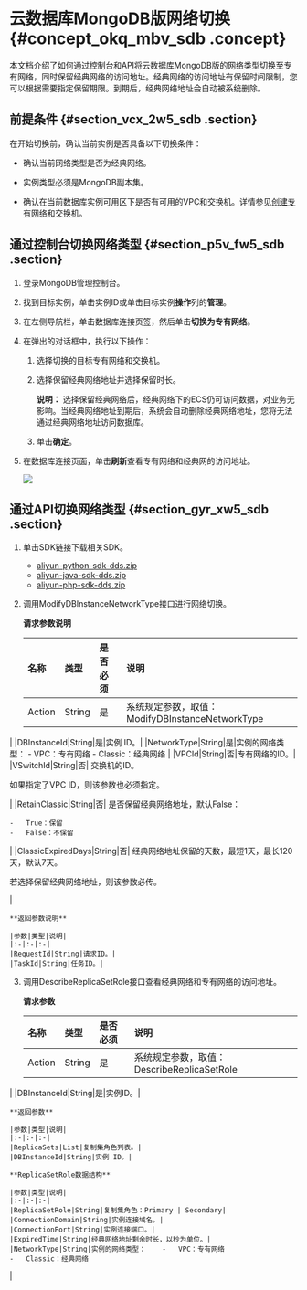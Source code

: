# 云数据库MongoDB版网络切换 {#concept_okq_mbv_sdb .concept}

本文档介绍了如何通过控制台和API将云数据库MongoDB版的网络类型切换至专有网络，同时保留经典网络的访问地址。经典网络的访问地址有保留时间限制，您可以根据需要指定保留期限。到期后，经典网络地址会自动被系统删除。

## 前提条件 {#section_vcx_2w5_sdb .section}

在开始切换前，确认当前实例是否具备以下切换条件：

-   确认当前网络类型是否为经典网络。

-   实例类型必须是MongoDB副本集。

-   确认在当前数据库实例可用区下是否有可用的VPC和交换机。详情参见[创建专有网络和交换机](../../../../intl.zh-CN/用户指南/管理专有网络.md#section_ufw_rhv_rdb)。


## 通过控制台切换网络类型 {#section_p5v_fw5_sdb .section}

1.  登录MongoDB管理控制台。
2.  找到目标实例，单击实例ID或单击目标实例**操作**列的**管理**。
3.  在左侧导航栏，单击数据库连接页签，然后单击**切换为专有网络**。
4.  在弹出的对话框中，执行以下操作：
    1.  选择切换的目标专有网络和交换机。
    2.  选择保留经典网络地址并选择保留时长。

        **说明：** 选择保留经典网络后，经典网络下的ECS仍可访问数据，对业务无影响。当经典网络地址到期后，系统会自动删除经典网络地址，您将无法通过经典网络地址访问数据库。

    3.  单击**确定**。
5.  在数据库连接页面，单击**刷新**查看专有网络和经典网的访问地址。

    ![](http://static-aliyun-doc.oss-cn-hangzhou.aliyuncs.com/assets/img/2463/1543494057844_zh-CN.png)


## 通过API切换网络类型 {#section_gyr_xw5_sdb .section}

1.  单击SDK链接下载相关SDK。
    -   [aliyun-python-sdk-dds.zip](http://docs-aliyun.cn-hangzhou.oss.aliyun-inc.com/assets/attach/57966/cn_zh/1502775994876/aliyun-python-sdk-dds.zip)
    -   [aliyun-java-sdk-dds.zip](http://docs-aliyun.cn-hangzhou.oss.aliyun-inc.com/assets/attach/57966/cn_zh/1502776029662/aliyun-java-sdk-dds.zip)
    -   [aliyun-php-sdk-dds.zip](http://docs-aliyun.cn-hangzhou.oss.aliyun-inc.com/assets/attach/57966/cn_zh/1502776047750/aliyun-php-sdk-dds.zip)
2.  调用ModifyDBInstanceNetworkType接口进行网络切换。

    **请求参数说明**

    |名称|类型|是否必须|说明|
    |:-|:-|:---|:-|
    |Action|String|是|系统规定参数，取值：ModifyDBInstanceNetworkType

|
    |DBInstanceId|String|是|实例 ID。|
    |NetworkType|String|是|实例的网络类型：    -   VPC：专有网络
    -   Classic：经典网络
|
    |VPCId|String|否|专有网络的ID。|
    |VSwitchId|String|否| 交换机的ID。

 如果指定了VPC ID，则该参数也必须指定。

 |
    |RetainClassic|String|否| 是否保留经典网络地址，默认False：

    -   True：保留
    -   False：不保留
 |
    |ClassicExpiredDays|String|否| 经典网络地址保留的天数，最短1天，最长120天，默认7天。

 若选择保留经典网络地址，则该参数必传。

 |

    **返回参数说明**

    |参数|类型|说明|
    |:-|:-|:-|
    |RequestId|String|请求ID。|
    |TaskId|String|任务ID。|

3.  调用DescribeReplicaSetRole接口查看经典网络和专有网络的访问地址。

    **请求参数**

    |名称|类型|是否必须|说明|
    |:-|:-|:---|:-|
    |Action|String|是|系统规定参数，取值：DescribeReplicaSetRole

|
    |DBInstanceId|String|是|实例ID。|

    **返回参数**

    |参数|类型|说明|
    |:-|:-|:-|
    |ReplicaSets|List|复制集角色列表。|
    |DBInstanceId|String|实例 ID。|

    **ReplicaSetRole数据结构**

    |参数|类型|说明|
    |:-|:-|:-|
    |ReplicaSetRole|String|复制集角色：Primary | Secondary|
    |ConnectionDomain|String|实例连接域名。|
    |ConnectionPort|String|实例连接端口。|
    |ExpiredTime|String|经典网络地址剩余时长，以秒为单位。|
    |NetworkType|String|实例的网络类型：    -   VPC：专有网络
    -   Classic：经典网络
|


